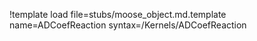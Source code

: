 !template load file=stubs/moose_object.md.template name=ADCoefReaction syntax=/Kernels/ADCoefReaction